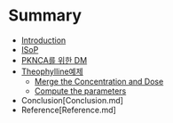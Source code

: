 # Summary

* [Introduction](README.md)
* [ISoP](ISoP.md)
* [PKNCA를 위한 DM](Contents/DM.md)
* [Theophylline예제](Contents/Theophylline.md)
   * [Merge the Concentration and Dose](Contents/merge_the_concentration_and_dose.md)
   * [Compute the parameters](Contents/compute_the_parameters.md)
* Conclusion[Conclusion.md]
* Reference[Reference.md]

